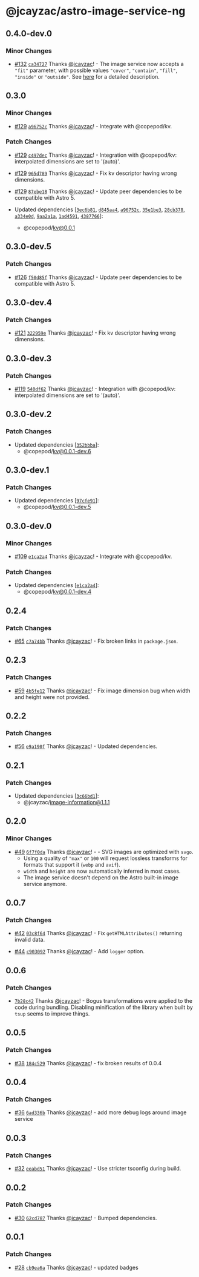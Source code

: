 # @jcayzac/astro-image-service-ng

## 0.4.0-dev.0

### Minor Changes

- [#132](https://github.com/jcayzac/copepod-modules/pull/132) [`ca34727`](https://github.com/jcayzac/copepod-modules/commit/ca347279e20ed2891c94a1955ca2efe1992d1f01) Thanks [@jcayzac](https://github.com/jcayzac)! - The image service now accepts a `"fit"` parameter, with possible values `"cover"`, `"contain"`, `"fill"`, `"inside"` or `"outside"`. See [here](https://sharp.pixelplumbing.com/api-resize) for a detailed description.

## 0.3.0

### Minor Changes

- [#129](https://github.com/jcayzac/copepod-modules/pull/129) [`a96752c`](https://github.com/jcayzac/copepod-modules/commit/a96752cc2ff49dffe922bf8ed143fba77ed797ec) Thanks [@jcayzac](https://github.com/jcayzac)! - Integrate with @copepod/kv.

### Patch Changes

- [#129](https://github.com/jcayzac/copepod-modules/pull/129) [`c497dec`](https://github.com/jcayzac/copepod-modules/commit/c497deca4033e9535912a9a3614834c3de22c075) Thanks [@jcayzac](https://github.com/jcayzac)! - Integration with @copepod/kv: interpolated dimensions are set to '(auto)'.

- [#129](https://github.com/jcayzac/copepod-modules/pull/129) [`965d789`](https://github.com/jcayzac/copepod-modules/commit/965d789e12fbe97e8dcc6c8b2ab2b7f495a6f82d) Thanks [@jcayzac](https://github.com/jcayzac)! - Fix kv descriptor having wrong dimensions.

- [#129](https://github.com/jcayzac/copepod-modules/pull/129) [`87ebe18`](https://github.com/jcayzac/copepod-modules/commit/87ebe183b983832e6254659f011620d9f2bcbb69) Thanks [@jcayzac](https://github.com/jcayzac)! - Update peer dependencies to be compatible with Astro 5.

- Updated dependencies [[`3ec6b81`](https://github.com/jcayzac/copepod-modules/commit/3ec6b8107d8bd7e5be407fc63afe6d56745aa21e), [`d845aa4`](https://github.com/jcayzac/copepod-modules/commit/d845aa4a97ce7c3a8526212596eedc1f38c54d90), [`a96752c`](https://github.com/jcayzac/copepod-modules/commit/a96752cc2ff49dffe922bf8ed143fba77ed797ec), [`35e1be3`](https://github.com/jcayzac/copepod-modules/commit/35e1be3582753f320da20184dff70c2c7e7fb032), [`28cb378`](https://github.com/jcayzac/copepod-modules/commit/28cb3780f9a1eb8065fc613a2511965b34a11cd0), [`a334e0d`](https://github.com/jcayzac/copepod-modules/commit/a334e0d06e38ca5b7f4629607bd299b28413a1c1), [`9aa2a1a`](https://github.com/jcayzac/copepod-modules/commit/9aa2a1a0efd213ea442ffd2b7f653586d1079021), [`1ad4591`](https://github.com/jcayzac/copepod-modules/commit/1ad45914cd4e51638e7249823395081000228fd0), [`4387766`](https://github.com/jcayzac/copepod-modules/commit/4387766fbb39cacd01f692195a5313253439e36e)]:
  - @copepod/kv@0.0.1

## 0.3.0-dev.5

### Patch Changes

- [#126](https://github.com/jcayzac/copepod-modules/pull/126) [`f50d85f`](https://github.com/jcayzac/copepod-modules/commit/f50d85fd69ba0ced2c4a7a7922703ef05e8de066) Thanks [@jcayzac](https://github.com/jcayzac)! - Update peer dependencies to be compatible with Astro 5.

## 0.3.0-dev.4

### Patch Changes

- [#121](https://github.com/jcayzac/copepod-modules/pull/121) [`322959e`](https://github.com/jcayzac/copepod-modules/commit/322959e85eb487ca9f40c76695653bf2fbb054d2) Thanks [@jcayzac](https://github.com/jcayzac)! - Fix kv descriptor having wrong dimensions.

## 0.3.0-dev.3

### Patch Changes

- [#119](https://github.com/jcayzac/copepod-modules/pull/119) [`540df62`](https://github.com/jcayzac/copepod-modules/commit/540df624dccb69eb7fd30cb95ff65481257facae) Thanks [@jcayzac](https://github.com/jcayzac)! - Integration with @copepod/kv: interpolated dimensions are set to '(auto)'.

## 0.3.0-dev.2

### Patch Changes

- Updated dependencies [[`352bbba`](https://github.com/jcayzac/copepod-modules/commit/352bbba020a70d2e7cf864a76e3a846f6fc253fb)]:
  - @copepod/kv@0.0.1-dev.6

## 0.3.0-dev.1

### Patch Changes

- Updated dependencies [[`97cfe91`](https://github.com/jcayzac/copepod-modules/commit/97cfe91f22898cb5b2031f93506d595e7b5524fb)]:
  - @copepod/kv@0.0.1-dev.5

## 0.3.0-dev.0

### Minor Changes

- [#109](https://github.com/jcayzac/copepod-modules/pull/109) [`e1ca2a4`](https://github.com/jcayzac/copepod-modules/commit/e1ca2a4f7e95fa73895935135bb2180d05dce1b1) Thanks [@jcayzac](https://github.com/jcayzac)! - Integrate with @copepod/kv.

### Patch Changes

- Updated dependencies [[`e1ca2a4`](https://github.com/jcayzac/copepod-modules/commit/e1ca2a4f7e95fa73895935135bb2180d05dce1b1)]:
  - @copepod/kv@0.0.1-dev.4

## 0.2.4

### Patch Changes

- [#65](https://github.com/jcayzac/copepod-modules/pull/65) [`c7a74bb`](https://github.com/jcayzac/copepod-modules/commit/c7a74bbd71c022fdc118277161c68939966213b2) Thanks [@jcayzac](https://github.com/jcayzac)! - Fix broken links in `package.json`.

## 0.2.3

### Patch Changes

- [#59](https://github.com/jcayzac/copepod-modules/pull/59) [`4b5fe12`](https://github.com/jcayzac/copepod-modules/commit/4b5fe1218f3862c4a8711c5f923a33573002b5f9) Thanks [@jcayzac](https://github.com/jcayzac)! - Fix image dimension bug when width and height were not provided.

## 0.2.2

### Patch Changes

- [#56](https://github.com/jcayzac/copepod-modules/pull/56) [`e9a190f`](https://github.com/jcayzac/copepod-modules/commit/e9a190fc9174d617a7c048aa3b7042770a7279b1) Thanks [@jcayzac](https://github.com/jcayzac)! - Updated dependencies.

## 0.2.1

### Patch Changes

- Updated dependencies [[`3c66bd1`](https://github.com/jcayzac/copepod-modules/commit/3c66bd149c5d74a9b12dd14d6acf210a6eb66cd9)]:
  - @jcayzac/image-information@1.1.1

## 0.2.0

### Minor Changes

- [#49](https://github.com/jcayzac/copepod-modules/pull/49) [`6f7f0da`](https://github.com/jcayzac/copepod-modules/commit/6f7f0da862cc8993d00e8cb9b7a1047e795bb3b9) Thanks [@jcayzac](https://github.com/jcayzac)! - - SVG images are optimized with `svgo`.
  - Using a quality of `"max"` or `100` will request lossless transforms for formats that support it (`webp` and `avif`).
  - `width` and `height` are now automatically inferred in most cases.
  - The image service doesn't depend on the Astro built-in image service anymore.

## 0.0.7

### Patch Changes

- [#42](https://github.com/jcayzac/copepod-modules/pull/42) [`03c8f64`](https://github.com/jcayzac/copepod-modules/commit/03c8f64c9ffd271cc6b8ea0f57b4caba1634eba5) Thanks [@jcayzac](https://github.com/jcayzac)! - Fix `getHTMLAttributes()` returning invalid data.

- [#44](https://github.com/jcayzac/copepod-modules/pull/44) [`c903092`](https://github.com/jcayzac/copepod-modules/commit/c903092b496cac12a8af4df92c8cb22988531492) Thanks [@jcayzac](https://github.com/jcayzac)! - Add `logger` option.

## 0.0.6

### Patch Changes

- [`7b28c42`](https://github.com/jcayzac/copepod-modules/commit/7b28c42fbf6a7e8d229df1f4efb03985418ca5d0) Thanks [@jcayzac](https://github.com/jcayzac)! - Bogus transformations were applied to the code during bundling. Disabling minification of the library when built by `tsup` seems to improve things.

## 0.0.5

### Patch Changes

- [#38](https://github.com/jcayzac/copepod-modules/pull/38) [`184c529`](https://github.com/jcayzac/copepod-modules/commit/184c529689c09a6671130460ed8af05c2a8bf136) Thanks [@jcayzac](https://github.com/jcayzac)! - fix broken results of 0.0.4

## 0.0.4

### Patch Changes

- [#36](https://github.com/jcayzac/copepod-modules/pull/36) [`6ad336b`](https://github.com/jcayzac/copepod-modules/commit/6ad336bfddf176e23bbd40643875142296064bce) Thanks [@jcayzac](https://github.com/jcayzac)! - add more debug logs around image service

## 0.0.3

### Patch Changes

- [#32](https://github.com/jcayzac/copepod-modules/pull/32) [`eeabd51`](https://github.com/jcayzac/copepod-modules/commit/eeabd51b7919b0070e1f5196a2a04f469e134fd2) Thanks [@jcayzac](https://github.com/jcayzac)! - Use stricter tsconfig during build.

## 0.0.2

### Patch Changes

- [#30](https://github.com/jcayzac/copepod-modules/pull/30) [`62cd787`](https://github.com/jcayzac/copepod-modules/commit/62cd787cc00cadaa126199a6cbe8c6c06907727b) Thanks [@jcayzac](https://github.com/jcayzac)! - Bumped dependencies.

## 0.0.1

### Patch Changes

- [#28](https://github.com/jcayzac/copepod-modules/pull/28) [`cb9ea6a`](https://github.com/jcayzac/copepod-modules/commit/cb9ea6ad4137c55e81c649b0580da209f5f51ba3) Thanks [@jcayzac](https://github.com/jcayzac)! - updated badges
